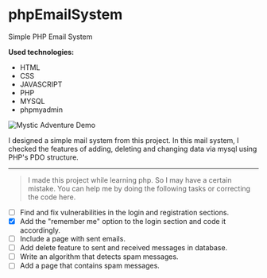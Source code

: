 # phpEmailSystem
Simple PHP Email System


**Used technologies:** 

 - HTML
 - CSS
 - JAVASCRIPT
 - PHP
 - MYSQL
 - phpmyadmin

![Mystic Adventure Demo](https://media.giphy.com/media/YmjleYhDTUiYw/giphy.gif?cid=790b7611c4jsgwu5ww9h3e6fhoql76uzi9is82hv59umdlmb&ep=v1_gifs_search&rid=giphy.gif&ct=g)

I designed a simple mail system from this project. In this mail system, I checked the features of adding, deleting and changing data via mysql using PHP's PDO structure. 

---

> I made this project while learning php. So I may have a certain mistake. You can help me by doing the following tasks or correcting the code here.

 - [ ] Find and fix vulnerabilities in the login and registration sections.
 - [x] Add the "remember me" option to the login section and code it accordingly.
 - [ ] Include a page with sent emails.
 - [ ] Add delete feature to sent and received messages in database.
 - [ ] Write an algorithm that detects spam messages.
 - [ ] Add a page that contains spam messages.
